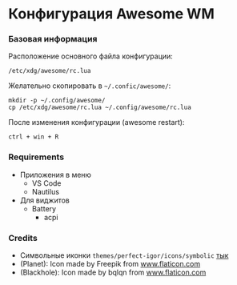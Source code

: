 # Конфигурация Awesome WM

### Базовая информация
Расположение основного файла конфигурации:

`/etc/xdg/awesome/rc.lua`

Желательно скопировать в `~/.confic/awesome/`:
```
mkdir -p ~/.config/awesome/
cp /etc/xdg/awesome/rc.lua ~/.config/awesome/rc.lua
``` 

После изменения конфигурации (awesome restart):

`ctrl + win + R`

### Requirements
* Приложения в меню
  * VS Code
  * Nautilus
* Для виджитов
  * Battery
    * acpi

### Credits
* Символьные иконки `themes/perfect-igor/icons/symbolic` [тык](https://github.com/horst3180/arc-icon-theme/tree/master/Arc/status/symbolic) 
* (Planet): Icon made by Freepik from www.flaticon.com
* (Blackhole): Icon made by bqlqn from www.flaticon.com